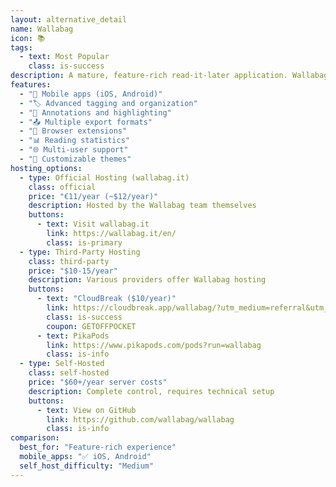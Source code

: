 ```yaml
---
layout: alternative_detail
name: Wallabag
icon: 📚
tags:
  - text: Most Popular
    class: is-success
description: A mature, feature-rich read-it-later application. Wallabag has been actively developed since 2013 and offers comprehensive article management, tagging, annotations, and mobile apps. The most established option with the largest community.
features:
  - "📱 Mobile apps (iOS, Android)"
  - "🏷️ Advanced tagging and organization"
  - "📝 Annotations and highlighting"
  - "📤 Multiple export formats"
  - "🔌 Browser extensions"
  - "📊 Reading statistics"
  - "🌐 Multi-user support"
  - "🎨 Customizable themes"
hosting_options:
  - type: Official Hosting (wallabag.it)
    class: official
    price: "€11/year (~$12/year)"
    description: Hosted by the Wallabag team themselves
    buttons:
      - text: Visit wallabag.it
        link: https://wallabag.it/en/
        class: is-primary
  - type: Third-Party Hosting
    class: third-party
    price: "$10-15/year"
    description: Various providers offer Wallabag hosting
    buttons:
      - text: "CloudBreak ($10/year)"
        link: https://cloudbreak.app/wallabag/?utm_medium=referral&utm_source=getoffpocket.com&rby=getoffpocket.com
        class: is-success
        coupon: GETOFFPOCKET
      - text: PikaPods
        link: https://www.pikapods.com/pods?run=wallabag
        class: is-info
  - type: Self-Hosted
    class: self-hosted
    price: "$60+/year server costs"
    description: Complete control, requires technical setup
    buttons:
      - text: View on GitHub
        link: https://github.com/wallabag/wallabag
        class: is-info
comparison:
  best_for: "Feature-rich experience"
  mobile_apps: "✅ iOS, Android"
  self_host_difficulty: "Medium"
---
```

